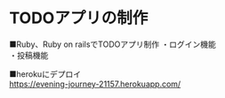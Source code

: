 # TODOアプリの制作
■Ruby、Ruby on railsでTODOアプリ制作
・ログイン機能  
・投稿機能  
  
■herokuにデプロイ  
https://evening-journey-21157.herokuapp.com/  
